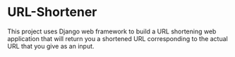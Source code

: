 # URL-Shortener
This project uses Django web framework to build a URL shortening web application that will return you a shortened URL corresponding to the actual URL that you give as an input.
